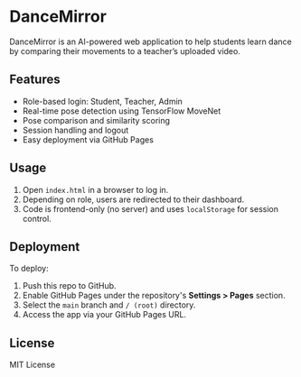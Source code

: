 # DanceMirror

DanceMirror is an AI-powered web application to help students learn dance by comparing their movements to a teacher’s uploaded video.

## Features
- Role-based login: Student, Teacher, Admin
- Real-time pose detection using TensorFlow MoveNet
- Pose comparison and similarity scoring
- Session handling and logout
- Easy deployment via GitHub Pages

## Usage
1. Open `index.html` in a browser to log in.
2. Depending on role, users are redirected to their dashboard.
3. Code is frontend-only (no server) and uses `localStorage` for session control.

## Deployment
To deploy:
1. Push this repo to GitHub.
2. Enable GitHub Pages under the repository's **Settings > Pages** section.
3. Select the `main` branch and `/ (root)` directory.
4. Access the app via your GitHub Pages URL.

## License
MIT License
